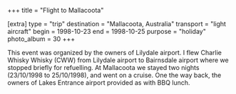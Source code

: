 +++
title = "Flight to Mallacoota"

[extra]
type = "trip"
destination = "Mallacoota, Australia"
transport = "light aircraft"
begin = 1998-10-23
end = 1998-10-25
purpose = "holiday"
photo_album = 30
+++

This event was organized by the owners of Lilydale airport. I flew Charlie
Whisky Whisky (CWW) from Lilydale airport to Bairnsdale airport where we
stopped briefly for refuelling. At Mallacoota we stayed two nights (23/10/1998
to 25/10/1998), and went on a cruise. One the way back, the owners of Lakes
Entrance airport provided as with BBQ lunch.
